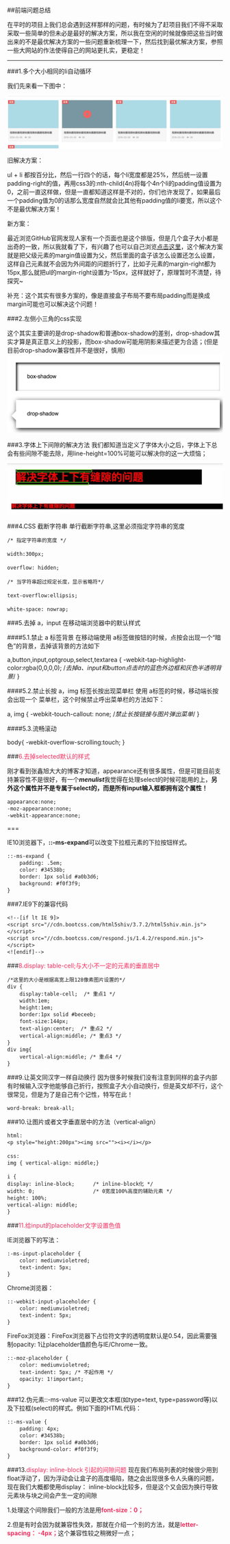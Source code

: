 ##前端问题总结


在平时的项目上我们总会遇到这样那样的问题，有时候为了赶项目我们不得不采取采取一些简单的但未必是最好的解决方案，所以我在空闲的时候就像把这些当时做出来的不是最优解决方案的一些问题重新梳理一下，然后找到最优解决方案，参照一些大网站的作法使得自己的网站更扎实，更稳定！

---

###1.多个大小相同的li自动循环

我们先来看一下图中：

![Mou icon](img/01.jpg)

旧解决方案：

ul + li  都按百分比，然后一行四个的话，每个li宽度都是25%，然后统一设置padding-right的值，再用css3的:nth-child(4n)将每个4n个li的padding值设置为0，之前一直这样做，但是一直都知道这样是不对的，你们也许发现了，如果最后一个padding值为0的话那么宽度自然就会比其他有padding值的li要宽，所以这个不是最优解决方案！

新方案：

最近浏览GitHub官网发现人家有一个页面也是这个排版，但是几个盒子大小都是出奇的一致，所以我就看了下，有兴趣了也可以自己浏览[点击这里](https://github.com/explore)，这个解决方案就是把父级元素的margin值设置为父，然后里面的盒子该怎么设置还怎么设置，这样自己元素就不会因为外间距的问题折行了，比如子元素的margin-right都为15px,那么就把ul的margin-right设置为-15px，这样就好了，原理暂时不清楚，待探究~

补充：这个其实有很多方案的，像是直接盒子布局不要布局padding而是换成margin可能也可以解决这个问题！


###2.左侧小三角的css实现

这个其实主要讲的是drop-shadow和普通box-shadow的差别，drop-shadow其实才算是真正意义上的投影，而box-shadow可能用阴影来描述更为合适；(但是目前drop-shadow兼容性并不是很好，慎用)
![Mou icon](img/shadow.jpg)


###3.字体上下间隙的解决方法
我们都知道当定义了字体大小之后，字体上下总会有些间隙不能去除，用line-height=100%可能可以解决你的这一大烦恼；

![Mou icon](img/font-1.jpg)
![Mou icon](img/font-2.jpg)

###4.CSS 截断字符串
单行截断字符串,这里必须指定字符串的宽度


	/* 指定字符串的宽度 */
    
    width:300px;   
    
    overflow: hidden;  
    
    /* 当字符串超过规定长度，显示省略符*/ 
    
    text-overflow:ellipsis;  
    
    white-space: nowrap;  

###5.去掉 a，input 在移动端浏览器中的默认样式

####5.1.禁止 a 标签背景
在移动端使用 a标签做按钮的时候，点按会出现一个“暗色”的背景，去掉该背景的方法如下

a,button,input,optgroup,select,textarea {
    -webkit-tap-highlight-color:rgba(0,0,0,0); /*去掉a、input和button点击时的蓝色外边框和灰色半透明背景*/
}

####5.2.禁止长按 a，img 标签长按出现菜单栏
使用 a标签的时候，移动端长按会出现一个 菜单栏，这个时候禁止呼出菜单栏的方法如下：

a, img {
    -webkit-touch-callout: none; /*禁止长按链接与图片弹出菜单*/
}

####5.3.流畅滚动

body{
    -webkit-overflow-scrolling:touch;
}


###<font color="#f3e3076">6.去掉selected默认的样式</font>

刚才看到张鑫旭大大的博客才知道，appearance还有很多属性，但是可能目前支持兼容性不是很好，有一个***menulist***我觉得在处理select的时候可能用的上，**另外这个属性并不是专属于select的，而是所有input输入框都拥有这个属性！**

	appearance:none;
	-moz-appearance:none;
	-webkit-appearance:none;
	
===
	
IE10浏览器下，**::-ms-expand**可以改变下拉框元素的下拉按钮样式。

	::-ms-expand {
    	padding: .5em;
    	color: #34538b;
    	border: 1px solid #a0b3d6;
    	background: #f0f3f9;
	}


	
	
###7.IE9下的兼容代码


	<!--[if lt IE 9]>
	<script src="//cdn.bootcss.com/html5shiv/3.7.2/html5shiv.min.js"></script>
	<script src="//cdn.bootcss.com/respond.js/1.4.2/respond.min.js"></script>
	<![endif]-->
	
###<font color="#f3e3076">8.display: table-cell;与大小不一定的元素的垂直居中</font>

	/*这里的大小是根据高宽上限128像素图片设置的*/
	div {
		display:table-cell;  /* 重点1 */
		width:1em; 
		height:1em; 
		border:1px solid #beceeb; 
		font-size:144px;
		text-align:center;  /* 重点2 */
		vertical-align:middle; /* 重点3 */
	} 
	div img{
		vertical-align:middle; /* 重点4 */
	}
	
	
	
###9.让英文同汉字一样自动换行
因为很多时候我们没有注意到同样的盒子内部有时候输入汉字他能够自己折行，按照盒子大小自动换行，但是英文却不行，这个很常见，但是为了是自己有个记性，特写在此！	

	word-break: break-all;


###10.让图片或者文字垂直居中的方法（vertical-align）

	html:
	<p style="height:200px"><img src=""><i></i></p>
	
	css:
	img { vertical-align: middle;}
	
	i {
	display: inline-block;  	/* inline-block化 */
	width: 0;					/* 0宽度100%高度的辅助元素 */
	height: 100%;
	vertical-align: middle;
	}
	
	
	
	
###<font color="#f3e3076">11.给input的placeholder文字设置色值</font>

IE浏览器下的写法：

	:-ms-input-placeholder {
    	color: mediumvioletred;
    	text-indent: 5px;
	}
	
Chrome浏览器：

	::-webkit-input-placeholder {
    	color: mediumvioletred;
    	text-indent: 5px;
	}
	
FireFox浏览器：FireFox浏览器下占位符文字的透明度默认是0.54，因此需要强制opacity: 1让placeholder值颜色与IE/Chrome一致。
	
	::-moz-placeholder {
    	color: mediumvioletred;
    	text-indent: 5px; /* 不起作用 */
    	opacity: 1!important;
	}


###12.伪元素::-ms-value
可以更改文本框(如type=text, type=password等)以及下拉框(select)的样式。例如下面的HTML代码：

	::-ms-value {
    	padding: 4px;
    	color: #34538b;
    	border: 1px solid #a0b3d6;
    	background-color: #f0f3f9;
	}
	
###13.<font color='#f3e3076'>display: inline-block 引起的间隙问题</font>
现在我们布局列表的时候很少用到float浮动了，因为浮动会让盒子的高度塌陷，随之会出现很多令人头痛的问题，现在我们大概都使用display： inline-block比较多，但是这个又会因为换行导致元素块与块之间会产生一定的间隙

1.处理这个间隙我们一般的方法是用<font color='#f3e3076'>**font-size：0；**</font>

2.但是有时会因为就兼容性失效，那就在介绍一个别的方法，就是<font color='#f3e3076'>**letter-spacing： -4px；**</font>这个兼容性较之稍微好一点；
	


